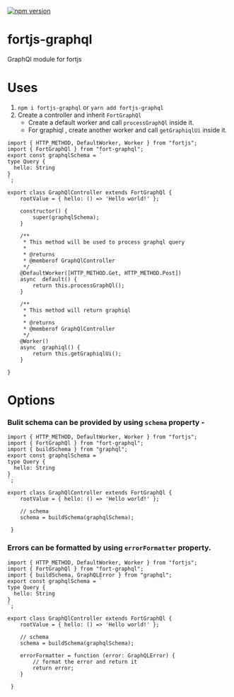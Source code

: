[![npm version](https://badge.fury.io/js/fortjs-graphql.svg)](https://badge.fury.io/js/fortjs-graphql)

# fortjs-graphql
GraphQl module for fortjs 

# Uses

1. `npm i fortjs-graphql` or `yarn add fortjs-graphql`
2. Create a controller and inherit `FortGraphQl` 
   *  Create a default worker and call `processGraphQl` inside it. 
   *  For graphiql , create another worker and call `getGraphiqlUi` inside it.

```
import { HTTP_METHOD, DefaultWorker, Worker } from "fortjs";
import { FortGraphQl } from "fort-graphql";
export const graphqlSchema = `
type Query {
  hello: String
}
`;

export class GraphQlController extends FortGraphQl {
    rootValue = { hello: () => 'Hello world!' };

    constructor() {
        super(graphqlSchema);
    }

    /**
     * This method will be used to process graphql query 
     *
     * @returns
     * @memberof GraphQlController
     */
    @DefaultWorker([HTTP_METHOD.Get, HTTP_METHOD.Post])
    async  default() {
        return this.processGraphQl();
    }

    /**
     * This method will return graphiql 
     *
     * @returns
     * @memberof GraphQlController
     */
    @Worker()
    async  graphiql() {
        return this.getGraphiqlUi();
    }

}
``` 

# Options

### Bulit schema can be provided by using `schema` property -

```
import { HTTP_METHOD, DefaultWorker, Worker } from "fortjs";
import { FortGraphQl } from "fort-graphql";
import { buildSchema } from "graphql";
export const graphqlSchema = `
type Query {
  hello: String
}
`;

export class GraphQlController extends FortGraphQl {
    rootValue = { hello: () => 'Hello world!' };

    // schema 
    schema = buildSchema(graphqlSchema);
 
 }
```

### Errors can be formatted by using `errorFormatter` property.   

```
import { HTTP_METHOD, DefaultWorker, Worker } from "fortjs";
import { FortGraphQl } from "fort-graphql";
import { buildSchema, GraphQLError } from "graphql";
export const graphqlSchema = `
type Query {
  hello: String
}
`;

export class GraphQlController extends FortGraphQl {
    rootValue = { hello: () => 'Hello world!' };

    // schema 
    schema = buildSchema(graphqlSchema);

    errorFormatter = function (error: GraphQLError) {
        // format the error and return it
        return error;
    }
 
 }
```